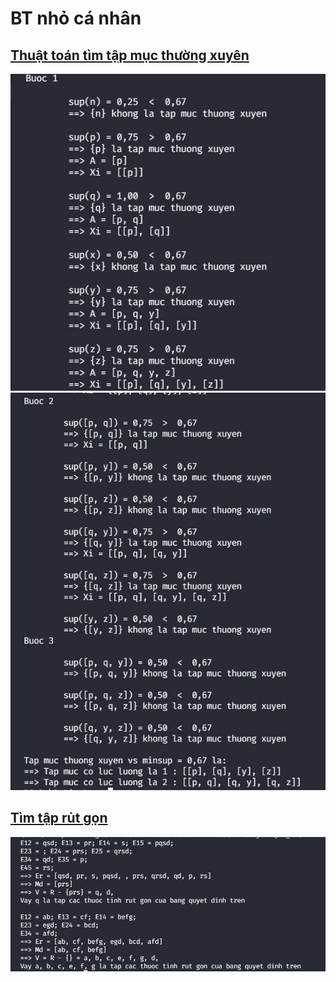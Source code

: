 # BT nhỏ cá nhân
## [Thuật toán tìm tập mục thường xuyên](https://github.com/minhan1410/DuLieuLon/blob/master/Apriori.java)
![alt](https://github.com/minhan1410/DuLieuLon/blob/master/img/apriori1.jpg)
![alt](https://github.com/minhan1410/DuLieuLon/blob/master/img/apriori2.jpg)

## [Tìm tập rủt gọn](https://github.com/minhan1410/DuLieuLon/blob/master/Reat.java)
![alt](https://github.com/minhan1410/DuLieuLon/blob/master/img/reat.jpg)
